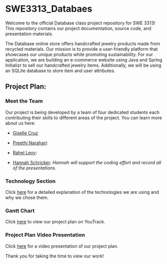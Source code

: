 # SWE3313_Databaes
Welcome to the official Database class project repository for SWE 3313! This repository contains our project documentation, source code, and presentation materials.

The Database online store offers handcrafted jewelry products made from recycled materials. Our mission is to provide a user-friendly platform that showcases our unique products while promoting sustainability. For our application, we are building an e-commerce website using Java and Spring Initializr to sell our handcrafted jewelry items. Additionally, we will be using an SQLite database to store item and user attributes.

## Project Plan:

### Meet the Team

Our project is being developed by a team of four dedicated students each contributing their skills to different areas of the project. You can learn more about us here: 

- [Giselle Cruz](/resumes/GiselleRes.md)

- [Preethi Narahari](/resumes/PreethiRes.md):
  
- [Rahel Levy](/resumes/RahelRes.md):

- [Hannah Schricker](/resumes/Hannah.md): *Hannah will support the coding effort and record all of the presentations.*

### Technology Section

Click [here](TechnologyDesc.md) for a detailed explanation of the technologies we are using and why we chose them.

### Gantt Chart

Click [here](https://hschrick.youtrack.cloud/gantt-charts/226-0) to view our project plan on YouTrack.

### Project Plan Video Presentation

Click [here]() for a video presentation of our project plan.

Thank you for taking the time to view our work!
